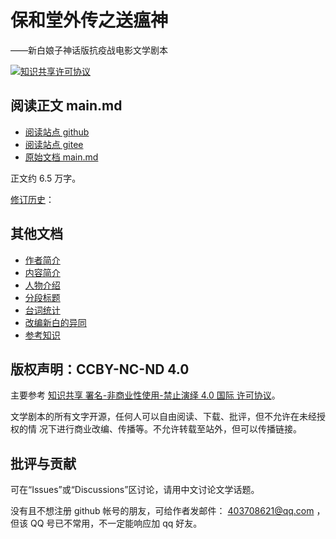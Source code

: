 # 保和堂外传之送瘟神
——新白娘子神话版抗疫战电影文学剧本

<a rel="license" href="http://creativecommons.org/licenses/by-nc-nd/4.0/"><img alt="知识共享许可协议" style="border-width:0" src="https://i.creativecommons.org/l/by-nc-nd/4.0/88x31.png" /></a>

## 阅读正文 main.md

* [阅读站点 github](https://lymslive.github.io/drama/songwenshen.html)
* [阅读站点 gitee](https://lymslive.gitee.io/drama/songwenshen.html)
* [原始文档 main.md](main.md)

正文约 6.5 万字。

[修订历史](material/history.md)：

## 其他文档

* [作者简介](material/author.md)
* [内容简介](material/intro.md)
* [人物介绍](material/roles.md)
* [分段标题](title.md)
* [台词统计](stats.md)
* [改编新白的异同](material/diff-xinbai.md)
* [参考知识](material/refers.md)

## 版权声明：CCBY-NC-ND 4.0

主要参考 <a rel="license" href="http://creativecommons.org/licenses/by-nc-nd/4.0/">知识共享 署名-非商业性使用-禁止演绎 4.0 国际 许可协议</a>。

文学剧本的所有文字开源，任何人可以自由阅读、下载、批评，但不允许在未经授权的情
况下进行商业改编、传播等。不允许转载至站外，但可以传播链接。

## 批评与贡献

可在“Issues”或“Discussions”区讨论，请用中文讨论文学话题。

没有且不想注册 github 帐号的朋友，可给作者发邮件： 403708621@qq.com ，但该 QQ
号已不常用，不一定能响应加 qq 好友。
